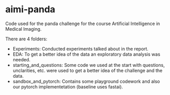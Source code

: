 # aimi-panda

Code used for the panda challenge for the course Artificial Intelligence in Medical Imaging.

There are 4 folders:

- Experiments: Conducted experiments talked about in the report.
- EDA: To get a better idea of the data an exploratory data analysis was needed.
- starting_and_questions: Some code we used at the start with questions, unclarities, etc. were used to get a better idea of the challenge and the data.
- sandbox_and_pytorch: Contains some playground codework and also our pytorch implementetation (baseline uses fastai).
